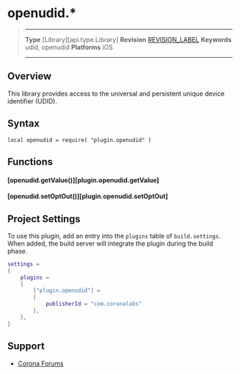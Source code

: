 # openudid.*

> --------------------- ------------------------------------------------------------------------------------------
> __Type__              [Library][api.type.Library]
> __Revision__          [REVISION_LABEL](REVISION_URL)
> __Keywords__          udid, openudid
> __Platforms__			iOS
> --------------------- ------------------------------------------------------------------------------------------

## Overview

This library provides access to the universal and persistent unique device identifier (UDID).


## Syntax

	local openudid = require( "plugin.openudid" )


## Functions

#### [openudid.getValue()][plugin.openudid.getValue]

#### [openudid.setOptOut()][plugin.openudid.setOptOut]


## Project Settings

To use this plugin, add an entry into the `plugins` table of `build.settings`. When added, the build server will integrate the plugin during the build phase.

``````lua
settings =
{
	plugins =
	{
		["plugin.openudid"] =
		{
			publisherId = "com.coronalabs"
		},
	},
}
``````


## Support

* [Corona Forums](http://forums.coronalabs.com/forum/631-corona-premium-plugins/)